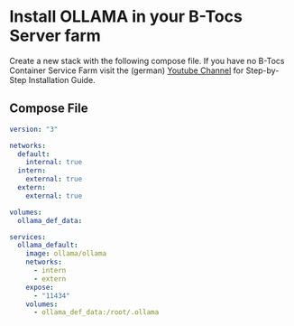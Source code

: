 # Install OLLAMA in your B-Tocs Server farm

Create a new stack with the following compose file. If you have no B-Tocs Container Service Farm visit the (german) [Youtube Channel](https://www.youtube.com/channel/UCk4K1ZKPW4sdngJPcYeHJCA) for Step-by-Step Installation Guide.

## Compose File 

```yaml
version: "3"

networks:
  default:
    internal: true
  intern:
    external: true
  extern:
    external: true

volumes:
  ollama_def_data:

services:
  ollama_default:
    image: ollama/ollama
    networks:
      - intern
      - extern
    expose:
      - "11434"
    volumes:
      - ollama_def_data:/root/.ollama
```